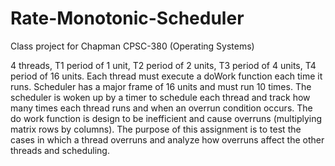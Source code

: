# Rate-Monotonic-Scheduler
Class project for Chapman CPSC-380 (Operating Systems)

4 threads, T1 period of 1 unit, T2 period of 2 units, T3 period of 4 units, T4 period of 16 units. Each thread must execute a doWork function each time it runs. Scheduler has a major frame of 16 units and must run 10 times. The scheduler is woken up by a timer to schedule each thread and track how many times each thread runs and when an overrun condition occurs. The do work function is design to be inefficient and cause overruns (multiplying matrix rows by columns). The purpose of this assignment is to test the cases in which a thread overruns and analyze how overruns affect the other threads and scheduling.
